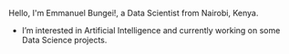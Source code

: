 Hello, I'm Emmanuel Bungei!, a Data Scientist from Nairobi, Kenya.
- I’m interested in Artificial Intelligence and currently working on some Data Science projects.

<!---
manubungei/manubungei.
--->
